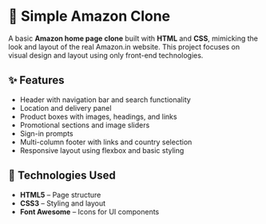 # 🛒 Simple Amazon Clone

A basic **Amazon home page clone** built with **HTML** and **CSS**, mimicking the look and layout of the real Amazon.in website. This project focuses on visual design and layout using only front-end technologies.

## ✨ Features

- Header with navigation bar and search functionality
- Location and delivery panel
- Product boxes with images, headings, and links
- Promotional sections and image sliders
- Sign-in prompts
- Multi-column footer with links and country selection
- Responsive layout using flexbox and basic styling

## 🧰 Technologies Used

- **HTML5** – Page structure
- **CSS3** – Styling and layout
- **Font Awesome** – Icons for UI components

